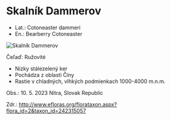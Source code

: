 # Skalník Dammerov
- Lat.: Cotoneaster dammeri
- En.: Bearberry Cotoneaster

![Skalník Dammerov](./bearberry_cotoneaster.jpg "Skalník Dammerov")

Čeľaď: Ružovité

- Nízky stálezelený ker
- Pochádza z oblasti Číny
- Rastie v chladných, vlhkých podmienkach 1000-4000 m.n.m.

Obs.: 10. 5. 2023 Nitra, Slovak Republic

Zdr.: http://www.efloras.org/florataxon.aspx?flora_id=2&taxon_id=242315057